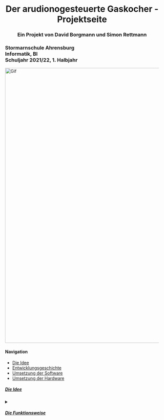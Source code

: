 <html>
<head>
<h1 align="center">Der arudionogesteuerte Gaskocher - Projektseite</h1> 
</head>
<h3 align="center"> Ein Projekt von David Borgmann und Simon Rettmann</h3>
<h3 align="left">Stormarnschule Ahrensburg <br/> Informatik, Bl <br/> Schuljahr 2021/22, 1. Halbjahr <br/> </h3> </div>
	
<img alt="Gif" align="center" heigth="300" width="900" src="https://user-images.githubusercontent.com/88385654/143050441-c3d92a30-9005-4314-a8f5-06cba427b260.gif">
<h4>Navigation</h4>
<ul>
	<li> <a href="#Idee"> Die Idee</a> </li> 
	<li> <a href="#Entwicklungsgeschichte"> Entwicklungsgeschichte</a> </li> 
	<li> <a href="#Software"> Umsetzung der Software</a> </li> 
	<li> <a href="#Hardware"> Umsetzung der Hardware</a> </li>
</ul> </p>
	
<h5> <a id="#Idee"> <ins>Die Idee</ins> </a> </h5>
<details>
	<summary></summary>
Die Entwickler des Projektes, David und Simon, sind begeisterte Outdoor-Fans. In den Sommerferien eine Woche "Wildcampen" in Schweden und eine Studienfahrt, in der eine Woche auf der Mecklenburger-Seenplatte Kanu gefahren wurde. Neben der Natur begeistert allerdings auch das Kochen die Beiden. So kam es bei der Nahrungszubereitung bei diesen beiden Urlauben zu Problemen: Mal ist der Gaskocher zu heiß-der Reis angebrannt, mal das Wasser zu kalt - die Nudeln werden einfach nicht gar. Als in der Einführung zum Informatikunterricht die Möglichkeit eines "Physical-Computing"-Projekts genannt wurde und zuerst einige Ideen diskutiert wurden, entschieden sich die beiden schnell für einen aurdionogesteuerten Gaskocher. Die Idee für das Projekt war geboren. Ziel war es einen Gaskocher so steuern zu können, dass eine vorher eingestellte Temperatur erreicht und selbstständig gehalten werden kann. 
</details>

<h5> <a id="#Die Funktionsweise"> <ins>Die Funktionsweise</ins> </a> </h5>
